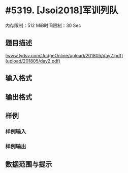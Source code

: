 # #5319. [Jsoi2018]军训列队

内存限制：512 MiB时间限制：30 Sec

## 题目描述

[www.lydsy.com/JudgeOnline/upload/201805/day2.pdf](upload/201805/day2.pdf) 

## 输入格式

## 输出格式

## 样例

### 样例输入

### 样例输出

## 数据范围与提示
